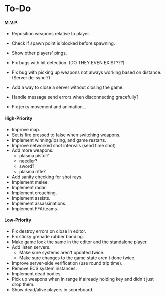 # To-Do

#### M.V.P.

- Reposition weapons relative to player.



- Check if spawn point is blocked before spawning.
- Show other players' pings.



- Fix bugs with hit detection. (DO THEY EVEN EXIST???)

- Fix bug with picking up weapons not always working based on distance. (Server de-sync.?)

  

- Add a way to close a server without closing the game.

- Handle message send errors when disconnecting gracefully?

  

- Fix jerky movement and animation...

#### High-Priority

- Improve map.
- Set is fire pressed to false when switching weapons.
- Implement winning/losing, and game restarts.
- Improve networked shot intervals (send time shot)
- Add more weapons.
  - plasma pistol?
  - needler?
  - sword?
  - plasma rifle?
- Add sanity checking for shot rays.
- Implement melee.
- Implement radar.
- Implement crouching.
- Implement assists.
- Implement assassinations.
- Implement FFA/teams.

#### Low-Priority

- Fix destroy errors on close in editor.
- Fix sticky grenade rubber banding.
- Make game look the same in the editor and the standalone player.
- Add listen servers.
  - Make sure systems aren't updated twice.
  - Make sure changes to the game state aren't done twice.
- Improve server-side verification (use round trip time).
- Remove ECS system instances.
- Implement dead bodies.
- Pick up weapons when in range if already holding key and didn't just drop them.
- Show dead/alive players in scoreboard.